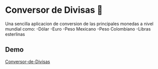 # Conversor de Divisas 💚
Una sencilla aplicacion de conversion de las principales monedas a nivel mundial como:
-Dólar
-Euro
-Peso Mexicano
-Peso Colombiano
-Libras esterlinas

## Demo

[Conversor-de-Divisas](https://juniorjesus.github.io/Conversor-de-Divisas/)


